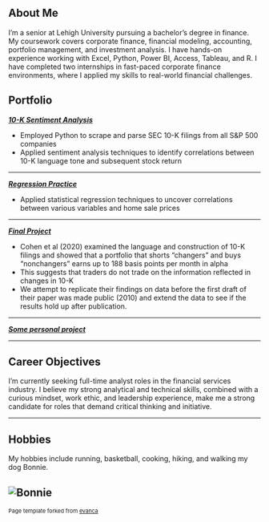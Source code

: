## About Me

I’m a senior at Lehigh University pursuing a bachelor’s degree in finance. My coursework covers corporate finance, financial modeling, accounting, portfolio management, and investment analysis. I have hands-on experience working with Excel, Python, Power BI, Access, Tableau, and R. I have completed two internships in fast-paced corporate finance environments, where I applied my skills to real-world financial challenges.


## Portfolio

_**[10-K Sentiment Analysis](../_layouts/report.md)**_

- Employed Python to scrape and parse SEC 10-K filings from all S&P 500 companies
- Applied sentiment analysis techniques to identify correlations between 10-K language tone and
subsequent stock return

---

_**[Regression Practice](/_layouts/regression.md)**_

- Applied statistical regression techniques to uncover correlations between various variables and home sale prices

---

_**[Final Project](https://donbowen.github.io/teamproject/)**_

- Cohen et al (2020) examined the language and construction of 10-K filings and showed that a portfolio that shorts “changers” and buys “nonchangers” earns up to 188 basis points per month in alpha
- This suggests that traders do not trade on the information reflected in changes in 10-K
- We attempt to replicate their findings on data before the first draft of their paper was made public (2010) and extend the data to see if the results hold up after publication. 


---

_**[Some personal project](/pdf/sample_presentation.pdf)**_



---

## Career Objectives

I’m currently seeking full-time analyst roles in the financial services industry. I believe my strong analytical and technical skills, combined with a curious mindset, work ethic, and leadership experience, make me a strong candidate for roles that demand critical thinking and initiative.

---

## Hobbies

My hobbies include running, basketball, cooking, hiking, and walking my dog Bonnie.

![Bonnie](https://upload.wikimedia.org/wikipedia/commons/b/b1/Bonnie_Schnoodle_Piotrowski.jpg)
---
<p style="font-size:11px">Page template forked from <a href="https://github.com/evanca/quick-portfolio">evanca</a></p>
<!-- Remove above link if you don't want to attibute -->
